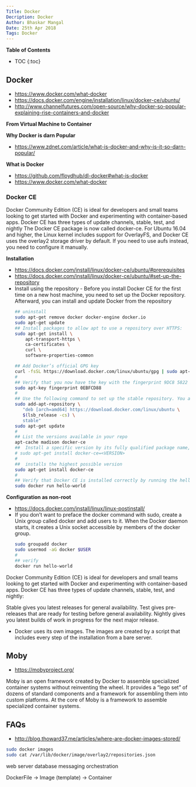 ```yaml
---
Title: Docker
Decription: Docker
Author: Bhaskar Mangal
Date: 25th Apr 2018
Tags: Docker
---
```


**Table of Contents**
* TOC
{:toc}


## Docker
- https://www.docker.com/what-docker
- https://docs.docker.com/engine/installation/linux/docker-ce/ubuntu/
- http://www.channelfutures.com/open-source/why-docker-so-popular-explaining-rise-containers-and-docker

**From Virtual Machine to Container**

**Why Docker is darn Popular**
- https://www.zdnet.com/article/what-is-docker-and-why-is-it-so-darn-popular/

**What is Docker**
- https://github.com/floydhub/dl-docker#what-is-docker
- https://www.docker.com/what-docker

### Docker CE
Docker Community Edition (CE) is ideal for developers and small teams looking to get started with Docker and experimenting with container-based apps. Docker CE has three types of update channels, stable, test, and nightly
The Docker CE package is now called docker-ce.
For Ubuntu 16.04 and higher, the Linux kernel includes support for OverlayFS, and Docker CE uses the overlay2 storage driver by default. If you need to use aufs instead, you need to configure it manually.

**Installation**
- https://docs.docker.com/install/linux/docker-ce/ubuntu/#prerequisites
- https://docs.docker.com/install/linux/docker-ce/ubuntu/#set-up-the-repository
- Install using the repository - Before you install Docker CE for the first time on a new host machine, you need to set up the Docker repository. Afterward, you can install and update Docker from the repository
  ```bash
  ## uninstall
  sudo apt-get remove docker docker-engine docker.io
  sudo apt-get update
  ## Install packages to allow apt to use a repository over HTTPS:
  sudo apt-get install \
      apt-transport-https \
      ca-certificates \
      curl \
      software-properties-common

  ## Add Docker’s official GPG key
  curl -fsSL https://download.docker.com/linux/ubuntu/gpg | sudo apt-key add -
  #
  ## Verify that you now have the key with the fingerprint 9DC8 5822 9FC7 DD38 854A E2D8 8D81 803C 0EBF CD88, by searching for the last 8 characters of the fingerprint.
  sudo apt-key fingerprint 0EBFCD88
  #
  ## Use the following command to set up the stable repository. You always need the stable repository, even if you want to install builds from the edge or test repositories as well.
  sudo add-apt-repository \
     "deb [arch=amd64] https://download.docker.com/linux/ubuntu \
     $(lsb_release -cs) \
     stable"
  sudo apt-get update
  #
  ## List the versions available in your repo
  apt-cache madison docker-ce
  ##  Install a specific version by its fully qualified package name, which is package name (docker-ce) “=” version string (2nd column), for example, docker-ce=18.03.0~ce-0~ubuntu.
  # sudo apt-get install docker-ce=<VERSION>
  #
  ##  installs the highest possible version
  sudo apt-get install docker-ce
  #
  ## Verify that Docker CE is installed correctly by running the hello-world image
  sudo docker run hello-world
  ```
**Configuration as non-root**
* https://docs.docker.com/install/linux/linux-postinstall/
* If you don’t want to preface the docker command with sudo, create a Unix group called docker and add users to it. When the Docker daemon starts, it creates a Unix socket accessible by members of the docker group.
  ```bash
  sudo groupadd docker
  sudo usermod -aG docker $USER
  #
  ## verify
  docker run hello-world
  ```
Docker Community Edition (CE) is ideal for developers and small teams looking to get started with Docker and experimenting with container-based apps. Docker CE has three types of update channels, stable, test, and nightly:

Stable gives you latest releases for general availability.
Test gives pre-releases that are ready for testing before general availability.
Nightly gives you latest builds of work in progress for the next major release.

* Docker uses its own images. The images are created by a script that includes every step of the installation from a bare server. 

## Moby
- https://mobyproject.org/

Moby is an open framework created by Docker to assemble specialized container systems without reinventing the wheel. It provides a “lego set” of dozens of standard components and a framework for assembling them into custom platforms. At the core of Moby is a framework to assemble specialized container systems.

## FAQs
* http://blog.thoward37.me/articles/where-are-docker-images-stored/
```bash
sudo docker images
sudo cat /var/lib/docker/image/overlay2/repositories.json
```



web server
database
messaging
orchestration


DockerFile -> Image (template) -> Container